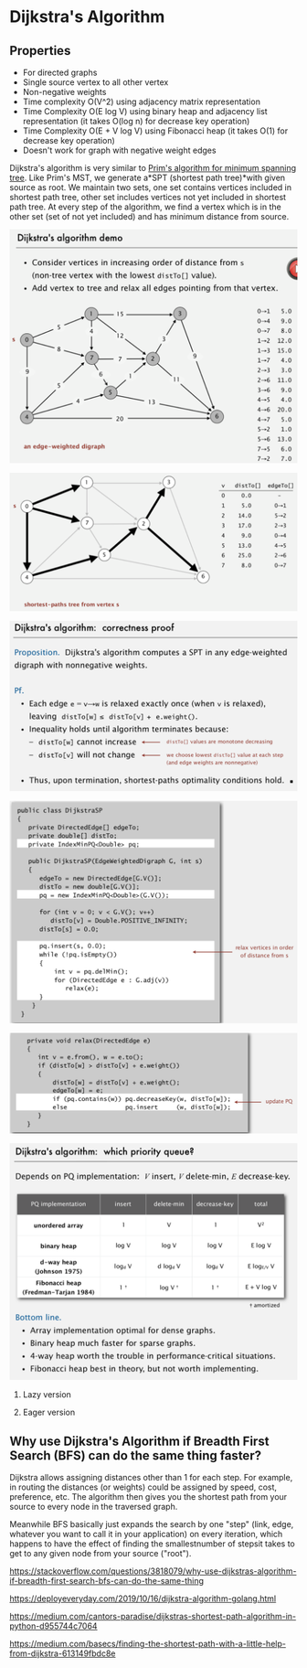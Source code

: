 # Dijkstra's Algorithm

## Properties

- For directed graphs
- Single source vertex to all other vertex
- Non-negative weights
- Time complexity O(V^2) using adjacency matrix representation
- Time Complexity O(E log V) using binary heap and adjacency list representation (it takes O(log n) for decrease key operation)
- Time Complexity O(E + V log V) using Fibonacci heap (it takes O(1) for decrease key operation)
- Doesn't work for graph with negative weight edges

Dijkstra's algorithm is very similar to [Prim's algorithm for minimum spanning tree](https://www.geeksforgeeks.org/archives/27455). Like Prim's MST, we generate a*SPT (shortest path tree)*with given source as root. We maintain two sets, one set contains vertices included in shortest path tree, other set includes vertices not yet included in shortest path tree. At every step of the algorithm, we find a vertex which is in the other set (set of not yet included) and has minimum distance from source.

![image](media/Dijkstra's-Algorithm-image1.png)

![image](media/Dijkstra's-Algorithm-image2.png)

![image](media/Dijkstra's-Algorithm-image3.png)

![image](media/Dijkstra's-Algorithm-image4.png)

![image](media/Dijkstra's-Algorithm-image5.png)

![image](media/Dijkstra's-Algorithm-image6.png)

1. Lazy version

2. Eager version

## Why use Dijkstra's Algorithm if Breadth First Search (BFS) can do the same thing faster?

Dijkstra allows assigning distances other than 1 for each step. For example, in routing the distances (or weights) could be assigned by speed, cost, preference, etc. The algorithm then gives you the shortest path from your source to every node in the traversed graph.

Meanwhile BFS basically just expands the search by one "step" (link, edge, whatever you want to call it in your application) on every iteration, which happens to have the effect of finding the smallestnumber of stepsit takes to get to any given node from your source ("root").

<https://stackoverflow.com/questions/3818079/why-use-dijkstras-algorithm-if-breadth-first-search-bfs-can-do-the-same-thing>

<https://deployeveryday.com/2019/10/16/dijkstra-algorithm-golang.html>

<https://medium.com/cantors-paradise/dijkstras-shortest-path-algorithm-in-python-d955744c7064>

<https://medium.com/basecs/finding-the-shortest-path-with-a-little-help-from-dijkstra-613149fbdc8e>
